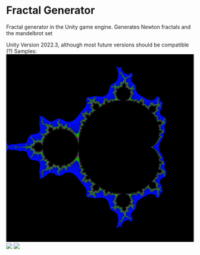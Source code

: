 # Fractal Generator
Fractal generator in the Unity game engine. Generates Newton fractals and the mandelbrot set

Unity Version 2022.3, although most future versions should be compatible (?)
Samples:
<img src = "Assets/Saved_Images/Mandel_01.png">
<img src = "Assets/Saved_Images/Newton 01.png">
<img src = "Assets/Saved_Images/Rift.png">